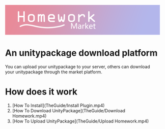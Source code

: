 ![](TheGuide\TitleImage.png)



# An unitypackage download platform

You can upload your unitypackage to your server, others can download your unitypackage through the market platform.



# How does it work

1. [How To Install](TheGuide/Install Plugin.mp4)
2. [How To Download UnityPackage](TheGuide/Download Homework.mp4)
3. [How To Upload UnityPackage](TheGuide/Upload Homework.mp4)






